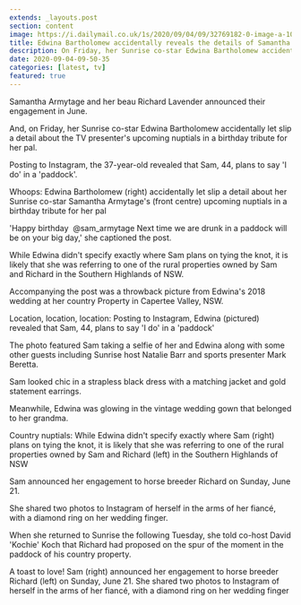 ```yaml
---
extends: _layouts.post
section: content
image: https://i.dailymail.co.uk/1s/2020/09/04/09/32769182-0-image-a-10_1599206551681.jpg 
title: Edwina Bartholomew accidentally reveals the details of Samantha Armytages wedding 
description: On Friday, her Sunrise co-star Edwina Bartholomew accidentally let slip a detail about the TV presenters upcoming nuptials in a birthday tribute for her pal. 
date: 2020-09-04-09-50-35 
categories: [latest, tv] 
featured: true 
--- 
```

Samantha Armytage and her beau Richard Lavender announced their engagement in June.

And, on Friday, her Sunrise co-star Edwina Bartholomew accidentally let slip a detail about the TV presenter's upcoming nuptials in a birthday tribute for her pal. 

Posting to Instagram, the 37-year-old revealed that Sam, 44, plans to say 'I do' in a 'paddock'. 

Whoops: Edwina Bartholomew (right) accidentally let slip a detail about her  Sunrise co-star Samantha Armytage's (front centre) upcoming nuptials in a birthday tribute for her pal

'Happy birthday  @sam_armytage Next time we are drunk in a paddock will be on your big day,' she captioned the post.   

While Edwina didn't specify exactly where Sam plans on tying the knot, it is likely that she was referring to one of the rural properties owned by Sam and Richard in the Southern Highlands of NSW. 

Accompanying the post was a throwback picture from Edwina's 2018 wedding at her country Property in Capertee Valley, NSW. 

Location, location, location: Posting to Instagram, Edwina (pictured) revealed that Sam, 44, plans to say 'I do' in a 'paddock'

The photo featured Sam taking a selfie of her and Edwina along with some other guests including Sunrise host Natalie Barr and sports presenter Mark Beretta.

Sam looked chic in a strapless black dress with a matching jacket and gold statement earrings.  

Meanwhile, Edwina was glowing in the vintage wedding gown that belonged to her grandma. 

Country nuptials: While Edwina didn't specify exactly where Sam (right) plans on tying the knot, it is likely that she was referring to one of the rural properties owned by Sam and Richard (left) in the Southern Highlands of NSW

Sam announced her engagement to horse breeder Richard on Sunday, June 21. 

She shared two photos to Instagram of herself in the arms of her fiancé, with a diamond ring on her wedding finger. 

When she returned to Sunrise the following Tuesday, she told co-host David 'Kochie' Koch that Richard had proposed on the spur of the moment in the paddock of his country property. 

A toast to love! Sam (right) announced her engagement to horse breeder Richard (left) on Sunday, June 21. She shared two photos to Instagram of herself in the arms of her fiancé, with a diamond ring on her wedding finger

